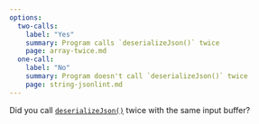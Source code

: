 ```yaml
---
options:
  two-calls:
    label: "Yes"
    summary: Program calls `deserializeJson()` twice
    page: array-twice.md
  one-call:
    label: "No"
    summary: Program doesn't call `deserializeJson()` twice
    page: string-jsonlint.md
---
```


Did you call [`deserializeJson()`](/v7/api/json/deserializejson/) twice with the same input buffer?
